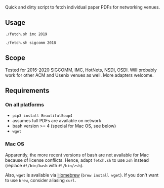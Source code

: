 Quick and dirty script to fetch individual paper PDFs for networking venues.

## Usage 

`./fetch.sh imc 2019`

`./fetch.sh sigcomm 2018`


## Scope 

Tested for 2016-2020 SIGCOMM, IMC, HotNets, NSDI, OSDI. Will probably work for other ACM and Usenix venues as well. More adapters welcome.

## Requirements

### On all platforms
- `pip3 install BeautifulSoup4`
- assumes full PDFs are available on network
- bash version >= 4 (special for Mac OS, see below)
- `wget`

### Mac OS 
Apparently, the more recent versions of bash are not available for Mac 
because of license conflicts. Hence, adapt `fetch.sh` to use `zsh` instead 
(replace `#!/bin/bash` with `#!/bin/zsh`). 

Also, `wget` is available via [Homebrew](https://brew.sh/) (`brew install wget`). If you don't want to use `brew`, consider aliasing `curl`. 

